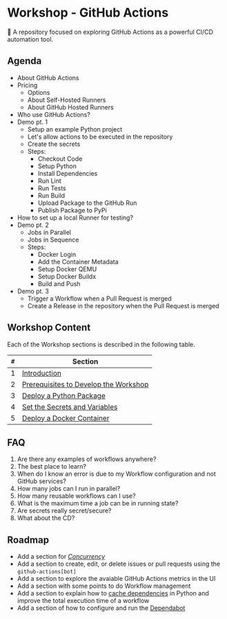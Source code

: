 # Workshop - GitHub Actions

:rocket: A repository focused on exploring GitHub Actions as a powerful CI/CD automation tool.

## Agenda

- About GitHub Actions
- Pricing
  - Options
  - About Self-Hosted Runners
  - About GitHub Hosted Runners
- Who use GitHub Actions?
- Demo pt. 1
  - Setup an example Python project
  - Let's allow actions to be executed in the repository
  - Create the secrets
  - Steps:
    - Checkout Code
    - Setup Python
    - Install Dependencies
    - Run Lint
    - Run Tests
    - Run Build
    - Upload Package to the GitHub Run
    - Publish Package to PyPi
- How to set up a local Runner for testing?
- Demo pt. 2
  - Jobs in Parallel
  - Jobs in Sequence
  - Steps:
    - Docker Login
    - Add the Container Metadata
    - Setup Docker QEMU
    - Setup Docker Buildx
    - Build and Push
- Demo pt. 3
  - Trigger a Workflow when a Pull Request is merged
  - Create a Release in the repository when the Pull Request is merged

## Workshop Content

Each of the Workshop sections is described in the following table.

| **`#`** | **Section**                                                                  |
| ------- | ---------------------------------------------------------------------------- |
|    1    | [Introduction](./docs/workshop/0-introduction.md)                            |
|    2    | [Prerequisites to Develop the Workshop](./docs/workshop/1-prerequisites.md)  |
|    3    | [Deploy a Python Package](./docs/workshop/2-setup-example-project.md)        |
|    4    | [Set the Secrets and Variables](./docs/workshop/3-secrets-and-variables.md)  |
|    5    | [Deploy a Docker Container](./docs/workshop/4-dockerized-example-project.md) |

## FAQ

1. Are there any examples of workflows anywhere?
2. The best place to learn?
3. When do I know an error is due to my Workflow configuration and not GitHub services?
4. How many jobs can I run in parallel?
5. How many reusable workflows can I use?
6. What is the maximum time a job can be in running state?
7. Are secrets really secret/secure?
8. What about the CD?

## Roadmap

- Add a section for [_Concurrency_](https://docs.github.com/en/actions/writing-workflows/choosing-what-your-workflow-does/control-the-concurrency-of-workflows-and-jobs)
- Add a section to create, edit, or delete issues or pull requests using the `github-actions[bot]`
- Add a section to explore the avaiable GitHub Actions metrics in the UI
- Add a section with some points to do Workflow management
- Add a section to explain how to [cache dependencies](https://github.com/actions/cache) in Python and improve the total execution time of a workflow
- Add a section of how to configure and run the [Dependabot](https://docs.github.com/en/code-security/getting-started/dependabot-quickstart-guide)
